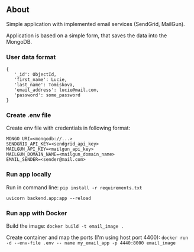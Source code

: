 ## About

Simple application with implemented email services (SendGrid, MailGun).

Application is based on a simple form, that saves the data into the MongoDB.

### User data format

```
{
   '_id': ObjectId,
   'first_name': Lucie,
   'last_name': Tomiskova,
   'email_address': lucie@mail.com,
   'password': some_password
}
```

### Create .env file
Create env file with credentials in following format:

```
MONGO_URI=<mongodb://...>
SENDGRID_API_KEY=<sendgrid_api_key>
MAILGUN_API_KEY=<mailgun_api_key>
MAILGUN_DOMAIN_NAME=<mailgun_domain_name>
EMAIL_SENDER=<sender@mail.com>
```

### Run app locally
Run in command line:
`pip install -r requirements.txt`

`uvicorn backend.app:app --reload`

### Run app with Docker
Build the image:
`docker build -t email_image .`

Create container and map the ports (I'm using host port 4400):
`docker run -d --env-file .env -- name my_email_app -p 4440:8000 email_image`